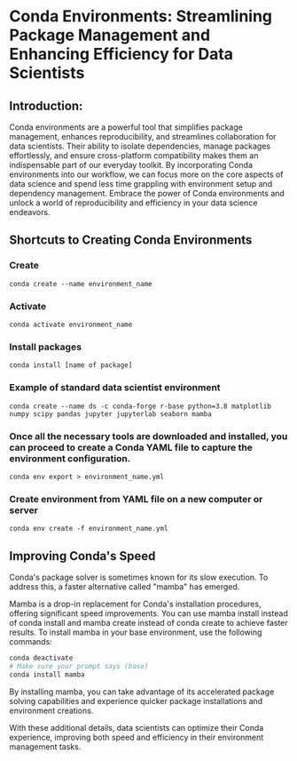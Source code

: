 # Conda Environments: Streamlining Package Management and Enhancing Efficiency for Data Scientists

## Introduction:
Conda environments are a powerful tool that simplifies package management, enhances reproducibility, and streamlines collaboration for data scientists. Their ability to isolate dependencies, manage packages effortlessly, and ensure cross-platform compatibility makes them an indispensable part of our everyday toolkit. By incorporating Conda environments into our workflow, we can focus more on the core aspects of data science and spend less time grappling with environment setup and dependency management. Embrace the power of Conda environments and unlock a world of reproducibility and efficiency in your data science endeavors.


## Shortcuts to Creating Conda Environments

### Create
```conda create --name environment_name```

### Activate 
```conda activate environment_name```

### Install packages
```conda install [name of package]```

### Example of standard data scientist environment
```conda create --name ds -c conda-forge r-base python=3.8 matplotlib numpy scipy pandas jupyter jupyterlab seaborn mamba```

### Once all the necessary tools are downloaded and installed, you can proceed to create a Conda YAML file to capture the environment configuration.
```conda env export > environment_name.yml```

### Create environment from YAML file on a new computer or server
  ```conda env create -f environment_name.yml```


## Improving Conda's Speed

Conda's package solver is sometimes known for its slow execution. To address this, a faster alternative called "mamba" has emerged.

Mamba is a drop-in replacement for Conda's installation procedures, offering significant speed improvements. You can use mamba install instead of conda install and mamba create instead of conda create to achieve faster results. To install mamba in your base environment, use the following commands:

```bash
conda deactivate
# Make sure your prompt says (base)
conda install mamba
```

By installing mamba, you can take advantage of its accelerated package solving capabilities and experience quicker package installations and environment creations.

With these additional details, data scientists can optimize their Conda experience, improving both speed and efficiency in their environment management tasks.

